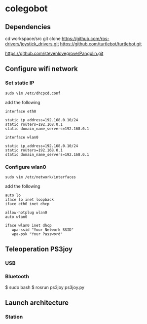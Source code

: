 # colegobot

## Dependencies
cd workspace/src
git clone https://github.com/ros-drivers/joystick_drivers.git
https://github.com/turtlebot/turtlebot.git

https://github.com/stevenlovegrove/Pangolin.git



## Configure wifi network
### Set static IP
```
sudo vim /etc/dhcpcd.conf
```
add the following

```
interface eth0

static ip_address=192.168.0.10/24
static routers=192.168.0.1
static domain_name_servers=192.168.0.1

interface wlan0

static ip_address=192.168.0.10/24
static routers=192.168.0.1
static domain_name_servers=192.168.0.1
```

### Configure wlan0

```
sudo vim /etc/network/interfaces
```
add the following

```
auto lo
iface lo inet loopback
iface eth0 inet dhcp

allow-hotplug wlan0
auto wlan0

iface wlan0 inet dhcp
   wpa-ssid "Your Network SSID"
   wpa-psk "Your Password"
```


## Teleoperation PS3joy
### USB


### Bluetooth
$ sudo bash
$ rosrun ps3joy ps3joy.py

## Launch architecture
### Station
